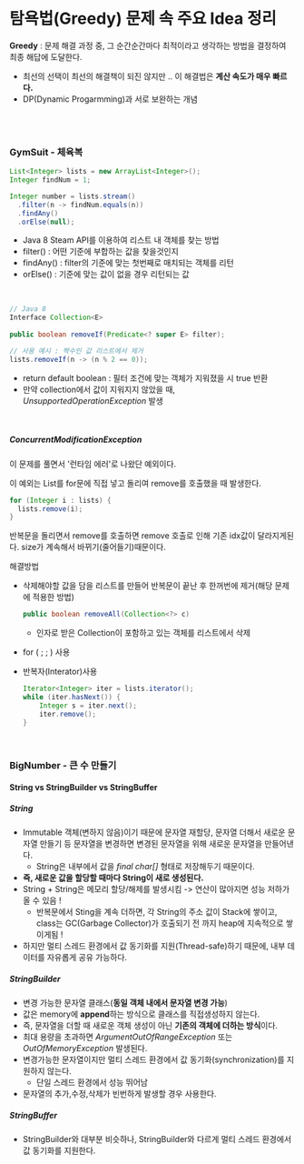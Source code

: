 

# 탐욕법(Greedy) 문제 속 주요 Idea 정리

**Greedy** : 문제 해결 과정 중, 그 순간순간마다 최적이라고 생각하는 방법을 결정하여 최종 해답에 도달한다.
* 최선의 선택이 최선의 해결책이 되진 않지만 .. 이 해결법은 **계산 속도가 매우 빠르다.**
* DP(Dynamic Progarmming)과 서로 보완하는 개념



<br>

<br>

### GymSuit - 체육복

```java
List<Integer> lists = new ArrayList<Integer>();
Integer findNum = 1;

Integer number = lists.stream()
  .filter(n -> findNum.equals(n))
  .findAny()
  .orElse(null);
```

* Java 8 Steam API를 이용하여 리스트 내 객체를 찾는 방법
* filter() : 어떤 기준에 부합하는 값을 찾을것인지
* findAny() : filter의 기준에 맞는 첫번째로 매치되는 객체를 리턴
* orElse() : 기준에 맞는 값이 없을 경우 리턴되는 값

<br>

```java
// Java 8
Interface Collection<E>
  
public boolean removeIf(Predicate<? super E> filter);

// 사용 예시 : 짝수인 값 리스트에서 제거
lists.removeIf(n -> (n % 2 == 0));
```

* return default boolean : 필터 조건에 맞는 객체가 지워졌을 시 true 반환
* 만약 collection에서 값이 지워지지 않았을 때, *UnsupportedOperationException* 발생

<br>

##### ConcurrentModificationException 

이 문제를 풀면서 '런타임 에러'로 나왔단 예외이다.

이 예외는 List를 for문에 직접 넣고 돌리여 remove를 호출했을 때 발생한다.

```java
for (Integer i : lists) {
  lists.remove(i);
}
```

반복문을 돌리면서 remove를 호출하면 remove 호출로 인해 기존 idx값이 달라지게된다. size가 계속해서 바뀌기(줄어들기)때문이다.

해결방법

* 삭제해야할 값을 담을 리스트를 만들어 반복문이 끝난 후 한꺼번에 제거(해당 문제에 적용한 방법)

  ```java
  public boolean removeAll(Collection<?> c)
  ```

  * 인자로 받은 Collection이 포함하고 있는 객체를 리스트에서 삭제

* for ( ; ; ) 사용

* 반복자(Interator)사용

  ```java
  Iterator<Integer> iter = lists.iterator();
  while (iter.hasNext()) {
      Integer s = iter.next();
      iter.remove();
  }
  ```

  
  
  <br>

### BigNumber - 큰 수 만들기

#### String vs StringBuilder vs StringBuffer

##### String

* Immutable 객체(변하지 않음)이기 때문에 문자열 재할당, 문자열 더해서 새로운 문자열 만들기 등 문자열을 변경하면 변경된 문자열을 위해 새로운 문자열을 만들어낸다. 
  * String은 내부에서 값을 *final char[]* 형태로 저장해두기 때문이다.
* **즉, 새로운 값을 할당할 때마다 String이 새로 생성된다.**
* String + String은 메모리 할당/해제를 발생시킴 -> 연산이 많아지면 성능 저하가 올 수 있음 !
  * 반복문에서 Sting을 계속 더하면, 각 String의 주소 값이 Stack에 쌓이고, class는 GC(Garbage Collector)가 호출되기 전 까지 heap에 지속적으로 쌓이게됨 !
* 하지만 멀티 스레드 환경에서 값 동기화를 지원(Thread-safe)하기 때문에, 내부 데이터를 자유롭게 공유 가능하다.

##### StringBuilder

* 변경 가능한 문자열 클래스(**동일 객체 내에서 문자열 변경 가능**)
* 값은 memory에 **append**하는 방식으로 클래스를 직접생성하지 않는다.
* 즉, 문자열을 더할 때 새로운 객체 생성이 아닌 **기존의 객체에 더하는 방식**이다.
* 최대 용량을 초과하면 *ArgumentOutOfRangeException* 또는 *OutOfMemoryException* 발생된다.
* 변경가능한 문자열이지만 멀티 스레드 환경에서 값 동기화(synchronization)를 지원하지 않는다.
  * 단일 스레드 환경에서 성능 뛰어남
* 문자열의 추가,수정,삭제가 빈번하게 발생할 경우 사용한다.

##### StringBuffer

* StringBuilder와 대부분 비슷하나, StringBuilder와 다르게  멀티 스레드 환경에서 값 동기화를 지원한다.